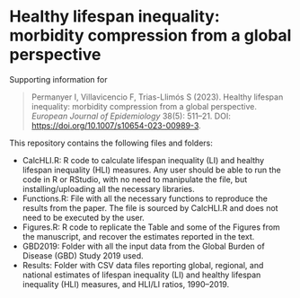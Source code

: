 # Healthy lifespan inequality: morbidity compression from a global perspective
Supporting information for 
> Permanyer I, Villavicencio F, Trias-Llimós S (2023). Healthy lifespan inequality: morbidity compression from a global perspective. *European Journal of Epidemiology* 38(5): 511–21. DOI: https://doi.org/10.1007/s10654-023-00989-3.

This repository contains the following files and folders:
 
* CalcHLI.R: R code to calculate lifespan inequality (LI) and healthy lifespan inequality (HLI) measures. Any user should be able to run the code in R or RStudio, with no need to manipulate the file, but installing/uploading all the necessary libraries.
* Functions.R: File with all the necessary functions to reproduce the results from the paper. The file is sourced by CalcHLI.R and does not need to be executed by the user.
* Figures.R: R code to replicate the Table and some of the Figures from the manuscript, and recover the estimates reported in the text.
* GBD2019: Folder with all the input data from the Global Burden of Disease (GBD) Study 2019 used.
* Results: Folder with CSV data files reporting global, regional, and national estimates of lifespan inequality (LI) and healthy lifespan inequality (HLI) measures, and HLI/LI ratios, 1990–2019.
